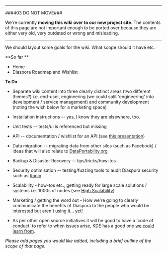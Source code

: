 ----

###403 DO NOT MOVE###

We're currently **moving this wiki over to our new project site**. The contents of this page are not important enough to be ported over because they are either very old, very outdated or wrong and misleading. 

----

We should layout some goals for the wiki. What scope should it have etc. 

**So far **

*  Home
* Diaspora Roadmap and Wishlist 

**To Do**

* Separate wiki content into three clearly distinct areas (two different themes?) i.e. end-user, engineering (we could split 'engineering' into development / service management) and community development (noting the wish below for a marketing space)

* Installation instructions -- yes, I know they are elsewhere, too.
* Unit tests -- tests/ui is referenced but missing
* API -- documentation / wishlist for an API (see [this presentation](http://scr.bi/d4XGx5))
* Data migration  -- migrating data from other silos (such as Facebook) / ideas that will also relate to [DataPortability.org](http://blog.dataportability.org/)
* Backup & Disaster Recovery -- tips/tricks/how-tos
* Security optimisation -- testing/fuzzing tools to audit Diaspora security such as [Ronin](http://bit.ly/96Bex1)
* Scalability - how-tos etc., getting ready for large scale solutions / systems i.e. 1000s of nodes (see [High Scalability](http://highscalability.com/))
* Marketing / getting the word out - How we're going to clearly communicate the benefits of Diaspora to the people who would be interested but aren't using it... yet!
* As per other open source initiatives it will be good to have a 'code of conduct' to refer to when issues arise, KDE has a good one [we could learn from](http://www.kde.org/code-of-conduct/).


*Please add pages you would like added, including a brief outline of the scope of that page.*
